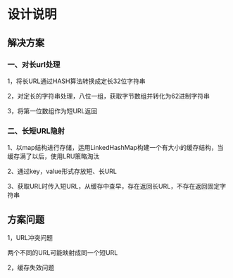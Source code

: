 # 设计说明

## 解决方案

### **一、对长url处理**

1，将长URL通过HASH算法转换成定长32位字符串

2，对定长的字符串处理，八位一组，获取字节数组并转化为62进制字符串

3，将第一位数组作为短URL返回

### 二、长短URL隐射

1、以map结构进行存储，运用LinkedHashMap构建一个有大小的缓存结构，当缓存满了以后，使用LRU策略淘汰

2、通过key，value形式存放短、长URL

3、获取URL时传入短URL，从缓存中查早，存在返回长URL，不存在返回固定字符串

## **方案问题**



1，URL冲突问题

两个不同的URL可能映射成同一个短URL

2，缓存失效问题

